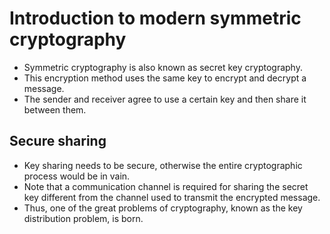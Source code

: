 # Introduction to modern symmetric cryptography

- Symmetric cryptography is also known as secret key cryptography.
- This encryption method uses the same key to encrypt and decrypt a message.
- The sender and receiver agree to use a certain key and then share it between them.

## Secure sharing
- Key sharing needs to be secure, otherwise the entire cryptographic process would be in vain.
- Note that a communication channel is required for sharing the secret key different from the channel used to transmit the encrypted message.
- Thus, one of the great problems of cryptography, known as the key distribution problem, is born.





